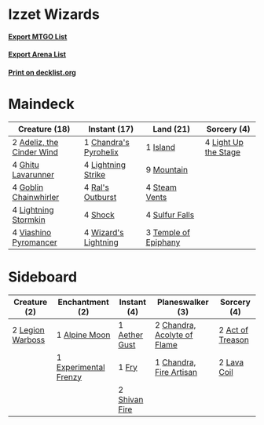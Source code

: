 # Izzet Wizards

#### [Export MTGO List](../collection/Izzet%20Wizards/Izzet%20Wizards.txt)
#### [Export Arena List](../collection/Izzet%20Wizards/Izzet%20Wizards_arena.txt)
#### [Print on decklist.org](http://decklist.org/?deckmain=2%09Adeliz,%20the%20Cinder%20Wind%0A1%09Chandra's%20Pyrohelix%0A4%09Ghitu%20Lavarunner%0A4%09Goblin%20Chainwhirler%0A1%09Island%0A4%09Light%20Up%20the%20Stage%0A4%09Lightning%20Stormkin%0A4%09Lightning%20Strike%0A9%09Mountain%0A4%09Ral's%20Outburst%0A4%09Shock%0A4%09Steam%20Vents%0A4%09Sulfur%20Falls%0A3%09Temple%20of%20Epiphany%0A4%09Viashino%20Pyromancer%0A4%09Wizard's%20Lightning&deckside=2%09Act%20of%20Treason%0A1%09Aether%20Gust%0A1%09Alpine%20Moon%0A2%09Chandra,%20Acolyte%20of%20Flame%0A1%09Chandra,%20Fire%20Artisan%0A1%09Experimental%20Frenzy%0A1%09Fry%0A2%09Lava%20Coil%0A2%09Legion%20Warboss%0A2%09Shivan%20Fire)
# Maindeck

|                                           Creature (18)                                            |                                          Instant (17)                                          |                                           Land (21)                                           |                                          Sorcery (4)                                          |
|----------------------------------------------------------------------------------------------------|------------------------------------------------------------------------------------------------|-----------------------------------------------------------------------------------------------|-----------------------------------------------------------------------------------------------|
|2 [Adeliz, the Cinder Wind](http://gatherer.wizards.com/Pages/Card/Details.aspx?multiverseid=443078)|1 [Chandra's Pyrohelix](http://gatherer.wizards.com/Pages/Card/Details.aspx?multiverseid=417684)|1 [Island](http://gatherer.wizards.com/Pages/Card/Details.aspx?multiverseid=439857)            |4 [Light Up the Stage](http://gatherer.wizards.com/Pages/Card/Details.aspx?multiverseid=457251)|
|4 [Ghitu Lavarunner](http://gatherer.wizards.com/Pages/Card/Details.aspx?multiverseid=443015)       |4 [Lightning Strike](http://gatherer.wizards.com/Pages/Card/Details.aspx?multiverseid=383299)   |9 [Mountain](http://gatherer.wizards.com/Pages/Card/Details.aspx?multiverseid=439859)          |                                                                                               |
|4 [Goblin Chainwhirler](http://gatherer.wizards.com/Pages/Card/Details.aspx?multiverseid=443017)    |4 [Ral's Outburst](http://gatherer.wizards.com/Pages/Card/Details.aspx?multiverseid=461139)     |4 [Steam Vents](http://gatherer.wizards.com/Pages/Card/Details.aspx?multiverseid=405109)       |                                                                                               |
|4 [Lightning Stormkin](http://gatherer.wizards.com/Pages/Card/Details.aspx?multiverseid=466967)     |4 [Shock](http://gatherer.wizards.com/Pages/Card/Details.aspx?multiverseid=129732)              |4 [Sulfur Falls](http://gatherer.wizards.com/Pages/Card/Details.aspx?multiverseid=443135)      |                                                                                               |
|4 [Viashino Pyromancer](http://gatherer.wizards.com/Pages/Card/Details.aspx?multiverseid=447302)    |4 [Wizard's Lightning](http://gatherer.wizards.com/Pages/Card/Details.aspx?multiverseid=443040) |3 [Temple of Epiphany](http://gatherer.wizards.com/Pages/Card/Details.aspx?multiverseid=442808)|                                                                                               |


# Sideboard

|                                       Creature (2)                                        |                                        Enchantment (2)                                         |                                      Instant (4)                                       |                                           Planeswalker (3)                                           |                                        Sorcery (4)                                        |
|-------------------------------------------------------------------------------------------|------------------------------------------------------------------------------------------------|----------------------------------------------------------------------------------------|------------------------------------------------------------------------------------------------------|-------------------------------------------------------------------------------------------|
|2 [Legion Warboss](http://gatherer.wizards.com/Pages/Card/Details.aspx?multiverseid=452859)|1 [Alpine Moon](http://gatherer.wizards.com/Pages/Card/Details.aspx?multiverseid=447264)        |1 [Aether Gust](http://gatherer.wizards.com/Pages/Card/Details.aspx?multiverseid=466796)|2 [Chandra, Acolyte of Flame](http://gatherer.wizards.com/Pages/Card/Details.aspx?multiverseid=466880)|2 [Act of Treason](http://gatherer.wizards.com/Pages/Card/Details.aspx?multiverseid=442107)|
|                                                                                           |1 [Experimental Frenzy](http://gatherer.wizards.com/Pages/Card/Details.aspx?multiverseid=452849)|1 [Fry](http://gatherer.wizards.com/Pages/Card/Details.aspx?multiverseid=466894)        |1 [Chandra, Fire Artisan](http://gatherer.wizards.com/Pages/Card/Details.aspx?multiverseid=461046)    |2 [Lava Coil](http://gatherer.wizards.com/Pages/Card/Details.aspx?multiverseid=452858)     |
|                                                                                           |                                                                                                |2 [Shivan Fire](http://gatherer.wizards.com/Pages/Card/Details.aspx?multiverseid=443030)|                                                                                                      |                                                                                           |

